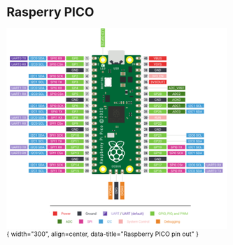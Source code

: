 # Rasperry PICO


![Rasperry PICO](../../images/raspberry_pi_Pico-R3-Pinout-narrow.png){ width="300", align=center, data-title="Raspberry PICO pin out" }
